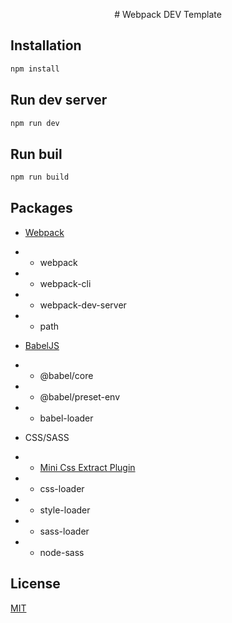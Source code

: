 <p align="center"># Webpack DEV Template</p>

## Installation

```bash
npm install
```

## Run dev server

```bash
npm run dev
```

## Run buil

```bash
npm run build
```

## Packages

- [Webpack](https://webpack.js.org/)
- - webpack
- - webpack-cli
- - webpack-dev-server

- - path

- [BabelJS](https://babeljs.io/)
- - @babel/core
- - @babel/preset-env
- - babel-loader

- CSS/SASS
- - [Mini Css Extract Plugin](https://webpack.js.org/plugins/mini-css-extract-plugin/)
- - css-loader
- - style-loader
- - sass-loader
- - node-sass

## License
[MIT](https://choosealicense.com/licenses/mit/)